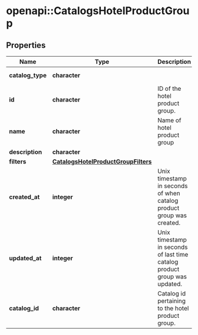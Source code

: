 # openapi::CatalogsHotelProductGroup


## Properties
Name | Type | Description | Notes
------------ | ------------- | ------------- | -------------
**catalog_type** | **character** |  | [Enum: [HOTEL]] 
**id** | **character** | ID of the hotel product group. | [Pattern: ^\\d+$] 
**name** | **character** | Name of hotel product group | [optional] 
**description** | **character** |  | [optional] 
**filters** | [**CatalogsHotelProductGroupFilters**](CatalogsHotelProductGroupFilters.md) |  | 
**created_at** | **integer** | Unix timestamp in seconds of when catalog product group was created. | [optional] 
**updated_at** | **integer** | Unix timestamp in seconds of last time catalog product group was updated. | [optional] 
**catalog_id** | **character** | Catalog id pertaining to the hotel product group. | [Pattern: ^\\d+$] 


